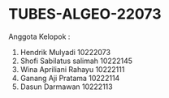 # TUBES-ALGEO-22073
Anggota Kelopok :
1. Hendrik Mulyadi         10222073
2. Shofi Sabilatus salimah  10222145
3. Wina Apriliani Rahayu   10222111
4. Ganang Aji Pratama      10222114
5. Dasun Darmawan          10222113
